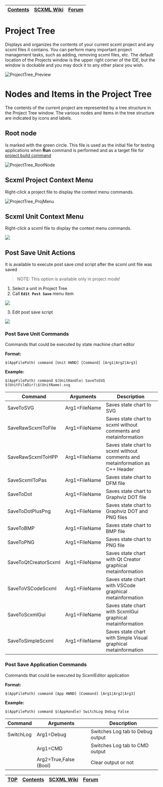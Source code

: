 <a name="top-anchor"/>

| [Contents](../README.md#table-of-contents) | [SCXML Wiki](https://alexzhornyak.github.io/SCXML-tutorial/) | [Forum](https://github.com/alexzhornyak/ScxmlEditor-Tutorial/discussions) |
|---|---|---|

# Project Tree
Displays and organizes the contents of your current scxml project and any scxml files it contains. You can perform many important project management tasks, such as adding, removing scxml files, etc. The default location of the Projects window is the upper right corner of the IDE, but the window is dockable and you may dock it to any other place you wish.

![ProjectTree_Preview](../Images/ProjectTree_Preview.png)

# Nodes and Items in the Project Tree
The contents of the current project are represented by a tree structure in the Project Tree window. The various nodes and items in the tree structure are indicated by icons and labels.

## Root node
Is marked with the green circle. This file is used as the initial file for testing applications when **Run** command is performed and as a target file for [project build command](ProjectBuild.md)

![ProjectTree_RootNode](../Images/ProjectTree_RootNode.png)

## Scxml Project Context Menu
Right-click a project file to display the context menu commands.

![ProjectTree_ProjMenu](../Images/ProjectTree_ProjMenu.png)

## Scxml Unit Context Menu
Right-click a scxml file to display the context menu commands.

![](../Images/ProjectTree_UnitMenu.png)

## Post Save Unit Actions
It is available to execute post save cmd script after the scxml unit file was saved

> NOTE: This option is available only in project mode!

1. Select a unit in Project Tree
2. Call **`Edit Post Save`** menu item

![](../Images/PostSaveUnit.png)

3. Edit post save script

![](../Images/PostSaveUnit_Macro.png)

### Post Save Unit Commands
Commands that could be executed by state machine chart editor

**Format:**

```batch
$(AppFilePath) command [Unit HWND] [Command] [Arg1|Arg2|Arg3]
```

**Example:**

```batch
$(AppFilePath) command $(UnitHandle) SaveToSVG $(UnitFileDir)\$(UnitName).svg
```

| Command | Arguments | Description |
|---|---|---|
| SaveToSVG | Arg1=FileName | Saves state chart to SVG |
| SaveRawScxmlToFile | Arg1=FileName | Saves state chart to scxml without comments and metainformation |
| SaveRawScxmlToHPP | Arg1=FileName | Saves state chart to scxml without comments and metainformation as C++ Header |
| SaveScxmlToPas | Arg1=FileName | Saves state chart to DFM file |
| SaveToDot | Arg1=FileName | Saves state chart to Graphviz DOT file |
| SaveToDotPlusPng | Arg1=FileName | Saves state chart to Graphviz DOT and PNG files |
| SaveToBMP | Arg1=FileName | Saves state chart to BMP file |
| SaveToPNG | Arg1=FileName | Saves state chart to PNG file |
| SaveToQtCreatorScxml | Arg1=FileName | Saves state chart with Qt Creator graphical metainformation |
| SaveToVSCodeScxml | Arg1=FileName | Saves state chart with VSCode graphical metainformation |
| SaveToScxmlGui | Arg1=FileName | Saves state chart with ScxmlGui graphical metainformation |
| SaveToSimpleScxml | Arg1=FileName | Saves state chart with Simple Visual graphical metainformation |

### Post Save Application Commands
Commands that could be executed by ScxmlEditor application

**Format:**

```batch
$(AppFilePath) command [App HWND] [Command] [Arg1|Arg2|Arg3]
```

**Example:**

```batch
$(AppFilePath) command $(AppHandle) SwitchLog Debug False
```

| Command | Arguments | Description |
|---|---|---|
| SwitchLog | Arg1=Debug| Switches Log tab to Debug output |
|  | Arg1=CMD | Switches Log tab to CMD output |
|  | Arg2=True,False (Bool) | Clear output or not |


| [TOP](#top-anchor) | [Contents](../README.md#table-of-contents) | [SCXML Wiki](https://alexzhornyak.github.io/SCXML-tutorial/) | [Forum](https://github.com/alexzhornyak/ScxmlEditor-Tutorial/discussions) |
|---|---|---|---|
